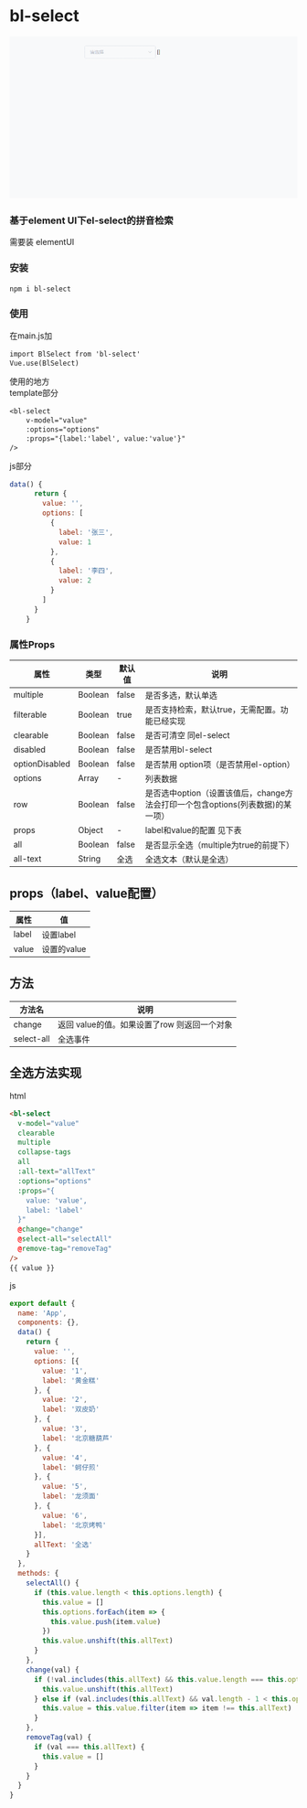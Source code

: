 # bl-select
![示例图片](examples/assets/GIF.gif)
### 基于element UI下el-select的拼音检索
需要装 elementUI
### 安装
`npm i bl-select`
### 使用
在main.js加
```
import BlSelect from 'bl-select'
Vue.use(BlSelect)
```
使用的地方   
template部分
```
<bl-select
    v-model="value"
    :options="options"
    :props="{label:'label', value:'value'}"
/>
```
js部分
```js
data() {
      return {
        value: '',
        options: [
          {
            label: '张三',
            value: 1
          },
          {
            label: '李四',
            value: 2
          }
        ]
      }
    }
```
### 属性Props 

属性 | 类型 | 默认值 | 说明
---|---|---|---
multiple | Boolean | false|是否多选，默认单选
filterable | Boolean | true |是否支持检索，默认true，无需配置。功能已经实现
clearable | Boolean | false | 是否可清空 同el-select
disabled | Boolean | false | 是否禁用bl-select
optionDisabled | Boolean | false | 是否禁用 option项（是否禁用el-option）
options | Array | - | 列表数据
row | Boolean |false | 是否选中option（设置该值后，change方法会打印一个包含options(列表数据)的某一项）
props | Object | - | label和value的配置 见下表
all | Boolean | false|是否显示全选（multiple为true的前提下）
all-text | String | 全选 |全选文本（默认是全选）

## props（label、value配置）
属性 | 值
---|---
label | 设置label
value | 设置的value

## 方法
方法名 | 说明
---|---
change| 返回 value的值。如果设置了row 则返回一个对象
select-all | 全选事件

## 全选方法实现
html    
```html
<bl-select
  v-model="value"
  clearable
  multiple
  collapse-tags
  all
  :all-text="allText"
  :options="options"
  :props="{
    value: 'value',
    label: 'label'
  }"
  @change="change"
  @select-all="selectAll"
  @remove-tag="removeTag"
/>
{{ value }}
```
js
```js
export default {
  name: 'App',
  components: {},
  data() {
    return {
      value: '',
      options: [{
        value: '1',
        label: '黄金糕'
      }, {
        value: '2',
        label: '双皮奶'
      }, {
        value: '3',
        label: '北京糖葫芦'
      }, {
        value: '4',
        label: '蚵仔煎'
      }, {
        value: '5',
        label: '龙须面'
      }, {
        value: '6',
        label: '北京烤鸭'
      }],
      allText: '全选'
    }
  },
  methods: {
    selectAll() {
      if (this.value.length < this.options.length) {
        this.value = []
        this.options.forEach(item => {
          this.value.push(item.value)
        })
        this.value.unshift(this.allText)
      }
    },
    change(val) {
      if (!val.includes(this.allText) && this.value.length === this.options.length) {
        this.value.unshift(this.allText)
      } else if (val.includes(this.allText) && val.length - 1 < this.options.length) {
        this.value = this.value.filter(item => item !== this.allText)
      }
    },
    removeTag(val) {
      if (val === this.allText) {
        this.value = []
      }
    }
  }
}
```